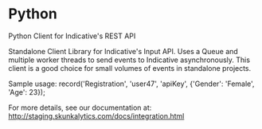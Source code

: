 Python
======

Python Client for Indicative's REST API

Standalone Client Library for Indicative's Input API. Uses a Queue and multiple worker threads to send events to Indicative asynchronously. This client is a good choice for small volumes of events in standalone projects. 

Sample usage: record('Registration', 'user47', 'apiKey', {'Gender': 'Female', 'Age': 23});

For more details, see our documentation at: http://staging.skunkalytics.com/docs/integration.html
